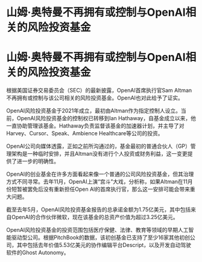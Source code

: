 # 山姆·奥特曼不再拥有或控制与OpenAI相关的风险投资基金

# 山姆·奥特曼不再拥有或控制与OpenAI相关的风险投资基金

根据美国证券交易委员会（SEC）的最新披露，OpenAI首席执行官Sam
Altman不再拥有或控制与该公司相关的风险投资基金。OpenAI也对此给予了证实。

OpenAI风险投资基金于2021年成立，最初由Altman作为指定控制人设立。当前，OpenAI风险投资基金的控制权已转移到Ian
Hathaway，自基金成立以来，他一直协助管理该基金。Hathaway负责监督该基金的加速器计划，并主导了对Harvey、Cursor、Speak、Ambience
Healthcare等公司的投资。

OpenAI公司向媒体透露，正如之前所沟通过的，基金最初的普通合伙人（GP）管理架构是一种临时安排，并且Altman没有进行个人投资或财务利益，这一变更提供了进一步的明确性。

OpenAI的创业基金在许多方面看起来像一个普通的公司风险投资基金，但其治理方式不同寻常。去年11月，OpenAI上演“宫斗”大戏，分析称，如果Altman在11月份短暂被罢免后没有重新担任Open
AI的首席执行官，那么这一安排可能会带来重大问题。

截至去年5月，OpenAI风险投资基金报告的总承诺金额为1.75亿美元，其中包括来自OpenAI的合作伙伴微软，现在该基金的总资产价值为超过3.25亿美元。

OpenAI风险投资基金的投资范围包括医疗保健、法律、教育等领域的早期人工智能驱动型公司。根据PitchBook的数据，该初创基金已支持了至少16家其他初创公司，其中包括去年价值5.53亿美元的协作编辑平台Descript，以及开发自动驾驶软件的Ghost
Autonomy。

